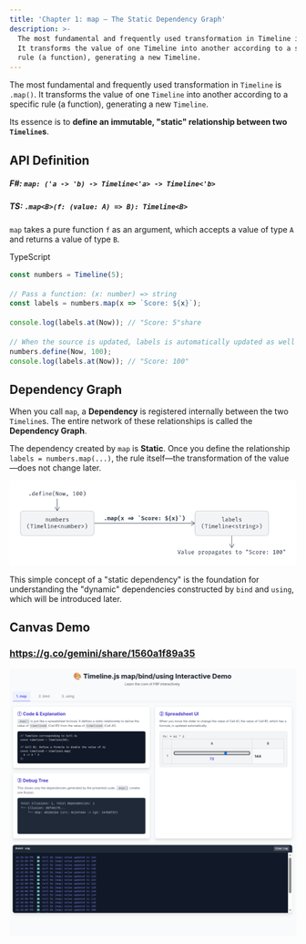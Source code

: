 ```yaml
---
title: 'Chapter 1: map — The Static Dependency Graph'
description: >-
  The most fundamental and frequently used transformation in Timeline is .map().
  It transforms the value of one Timeline into another according to a specific
  rule (a function), generating a new Timeline.
---
```

The most fundamental and frequently used transformation in `Timeline` is `.map()`. It transforms the value of one `Timeline` into another according to a specific rule (a function), generating a new `Timeline`.

Its essence is to **define an immutable, "static" relationship between two `Timeline`s**.

## API Definition

##### F#: `map: ('a -> 'b) -> Timeline<'a> -> Timeline<'b>`

##### TS: `.map<B>(f: (value: A) => B): Timeline<B>`

`map` takes a pure function `f` as an argument, which accepts a value of type `A` and returns a value of type `B`.

TypeScript

```ts
const numbers = Timeline(5);

// Pass a function: (x: number) => string
const labels = numbers.map(x => `Score: ${x}`);

console.log(labels.at(Now)); // "Score: 5"share

// When the source is updated, labels is automatically updated as well
numbers.define(Now, 100);
console.log(labels.at(Now)); // "Score: 100"
```

## Dependency Graph

When you call `map`, a **Dependency** is registered internally between the two `Timeline`s. The entire network of these relationships is called the **Dependency Graph**.

The dependency created by `map` is **Static**. Once you define the relationship `labels = numbers.map(...)`, the rule itself—the transformation of the value—does not change later.

![image](https://raw.githubusercontent.com/ken-okabe/web-images5/main/img_1752494846714.png)

This simple concept of a "static dependency" is the foundation for understanding the "dynamic" dependencies constructed by `bind` and `using`, which will be introduced later.

## Canvas Demo

### https://g.co/gemini/share/1560a1f89a35

![image](https://raw.githubusercontent.com/ken-okabe/web-images5/main/img_1752462936212.png)

